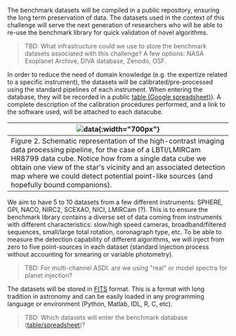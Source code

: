 The benchmark datasets will be compiled in a public repository, ensuring the long term preservation of data. The datasets used in the context of this challenge will serve the next generation of researchers who will be able to re-use the benchmark library for quick validation of novel algorithms.

> TBD: What infrastructure could we use to store the benchmark datasets associated with this challenge? A few options: NASA Exoplanet Archive, DIVA database, Zenodo, OSF. 

In order to reduce the need of domain knowledge (e.g. the expertize related to a specific instrument), the datasets will be calibrated/pre-processed using the standard pipelines of each instrument. When entering the database, they will be recorded in a public [table (Google spreadsheet)](pages/datasets_table)). A complete description of the calibration procedures performed, and a link to the software used, will be attached to each datacube.

| ![data](https://raw.githubusercontent.com/carlgogo/exoimaging_challenge/master/assets/images/challenge_illustrations.002.png){:width="700px"} |
|---|
| Figure 2. Schematic representation of the high-contrast imaging data processing pipeline, for the case of a LBTI/LMIRCam HR8799 data cube. Notice how from a single data cube we obtain one view of the star's vicinity and an associated detection map where we could detect potential point-like sources (and hopefully bound companions).  |

We aim to have 5 to 10 datasets from a few different instruments: SPHERE, GPI, NACO, NIRC2, SCEXAO, NICI, LMIRCam (?). This is to ensure the benchmark library contains a diverse set of data coming from instruments with different characteristics: slow/high speed cameras, broadband/filtered sequences, small/large total rotation, coronagraph type, etc. To be able to measure the detection capability of different algorithms, we will inject from zero to five point-sources in each dataset (standard injection process without accounting for smearing or variable photometry). 

> TBD: For multi-channel ASDI: are we using "real" or model spectra for planet injection?

The datasets will be stored in [FITS](https://en.wikipedia.org/wiki/FITS) format. This is a format with long tradition in astronomy and can be easily loaded in any programming language or environment (Python, Matlab, IDL, R, C, etc).
 
> TBD: Which datasets will enter the benchmark database ([table/spreadsheet](pages/datasets_table))? 

